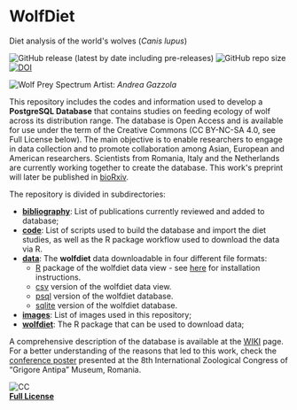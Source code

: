 WolfDiet
================
Diet analysis of the world's wolves (*Canis lupus*)  

![GitHub release (latest by date including pre-releases)](https://img.shields.io/github/v/release/andreacorra/wolfdiet?include_prereleases)
![GitHub repo size](https://img.shields.io/github/repo-size/andreacorra/wolfdiet)
[![DOI](https://zenodo.org/badge/162189606.svg)](https://zenodo.org/badge/latestdoi/162189606)  


![Wolf Prey Spectrum](https://github.com/andreacorra/WolfDiet/blob/master/images/wolf_prey_spectrum.png)
Artist: _Andrea Gazzola_

This repository includes the codes and information used to develop a **PostgreSQL Database** that contains studies on feeding ecology of wolf across its distribution range. The database is Open Access and is available for use under the term of the Creative Commons (CC BY-NC-SA 4.0, see Full License below). The main objective is to enable researchers to engage in data collection and to promote collaboration among Asian, European and American researchers. Scientists from Romania, Italy and the Netherlands are currently working together to create the database. This work's preprint will later be published in [bioRxiv](https://www.biorxiv.org/).   

The repository is divided in subdirectories:  

* **[bibliography](https://github.com/andreacorra/WolfDiet/tree/master/bibliography)**: List of publications currently reviewed and added to database;
* **[code](https://github.com/andreacorra/WolfDiet/tree/master/code)**: List of scripts used to build the database and import the diet studies, as well as the R package workflow used to download the data via R.
* **[data](https://github.com/andreacorra/WolfDiet/tree/master/data)**: The **wolfdiet** data downloadable in four different file formats:
  * [R](https://github.com/andreacorra/wolfdiet/raw/master/data/wolfdiet_R/wolfdiet.zip) package of the wolfdiet data view - see [here](https://github.com/andreacorra/wolfdiet/tree/master/data/wolfdiet_R) for installation instructions.  
  * [csv](https://github.com/andreacorra/wolfdiet/raw/master/data/wolfdiet_csv) version of the wolfdiet data view.
  * [psql](https://github.com/andreacorra/wolfdiet/raw/master/data/wolfdiet_psql/wolfdiet.backup) version of the wolfdiet database.
  * [sqlite](https://github.com/andreacorra/wolfdiet/raw/master/data/wolfdiet_sqlite/wolfdiet.sqlite) version of the wolfdiet database.
* **[images](https://github.com/andreacorra/WolfDiet/tree/master/images)**: List of images used in this repository;  
* **[wolfdiet](https://github.com/andreacorra/WolfDiet/tree/master/wolfdiet)**: The R package that can be used to download data;


A comprehensive description of the database is available at the [WIKI](https://github.com/andreacorra/WolfDiet/wiki) page. For a better understanding of the reasons that led to this work, check the [conference poster](https://www.researchgate.net/publication/310561849_Food_habits_of_wolf_in_Eurasia_a_proposal_for_an_open_access_database) presented at the 8th International Zoological Congress of “Grigore Antipa” Museum, Romania.
  
  
![CC](https://github.com/andreacorra/WolfDiet/blob/master/images/by-nc-sa.eu.svg)    
[**Full License**](https://creativecommons.org/licenses/by-nc-sa/4.0/)
